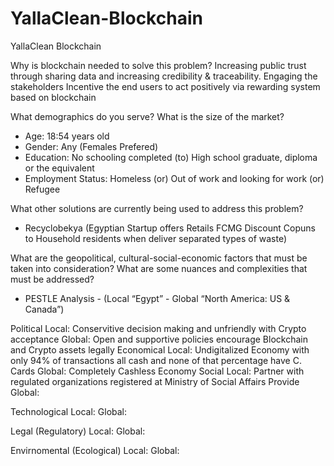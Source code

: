 # YallaClean-Blockchain
YallaClean Blockchain

Why is blockchain needed to solve this problem?
Increasing public trust through sharing data and increasing credibility & traceability.
Engaging the stakeholders
Incentive the end users to act positively via rewarding system based on blockchain





What demographics do you serve? What is the size of the market?
- Age: 18:54 years old
- Gender: Any (Females Prefered)
- Education: No schooling completed (to) High school graduate, diploma or the equivalent
-  Employment Status: Homeless (or) Out of work and looking for work (or) Refugee


What other solutions are currently being used to address this problem? 

- Recyclobekya (Egyptian Startup offers Retails FCMG Discount Copuns to Household residents when deliver separated types of waste)



What are the geopolitical, cultural-social-economic factors that must be taken into consideration? What are some nuances and complexities that must be addressed?

- PESTLE Analysis - (Local “Egypt” - Global “North America: US & Canada”)





Political
Local: Conservitive decision making and unfriendly with Crypto acceptance
Global: Open and supportive policies encourage Blockchain and Crypto assets legally
Economical
Local: Undigitalized Economy with only 94% of transactions all cash and none of that percentage have C. Cards
Global: Completely Cashless Economy
Social
Local: Partner with regulated organizations registered at Ministry of Social Affairs
Provide 
Global: 

Technological
Local: 
Global: 


Legal (Regulatory)
Local: 
Global: 


Envirnomental (Ecological) 
Local: 
Global: 


